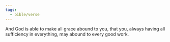 ```yaml
---
tags:
  - bible/verse
---
```

And God is able to make all grace abound to you, that you, always having all sufficiency in everything, may abound to every good work.